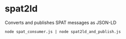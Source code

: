 # spat2ld
Converts and publishes SPAT messages as JSON-LD

```
node spat_consumer.js | node spat2ld_and_publish.js
```
